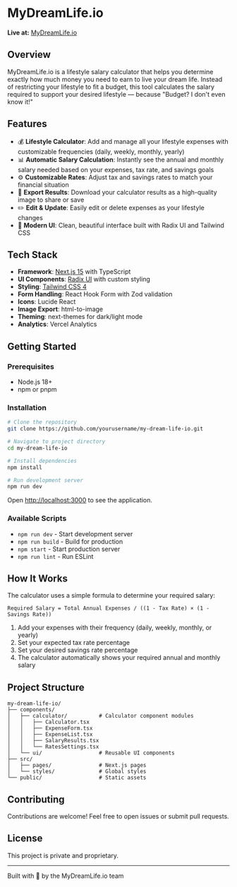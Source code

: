 # MyDreamLife.io

**Live at:** [MyDreamLife.io](https://mydreamlife.io)

## Overview

MyDreamLife.io is a lifestyle salary calculator that helps you determine exactly how much money you need to earn to live your dream life. Instead of restricting your lifestyle to fit a budget, this tool calculates the salary required to support your desired lifestyle — because "Budget? I don't even know it!"

## Features

- 💰 **Lifestyle Calculator**: Add and manage all your lifestyle expenses with customizable frequencies (daily, weekly, monthly, yearly)
- 📊 **Automatic Salary Calculation**: Instantly see the annual and monthly salary needed based on your expenses, tax rate, and savings goals
- ⚙️ **Customizable Rates**: Adjust tax and savings rates to match your financial situation
- 📸 **Export Results**: Download your calculator results as a high-quality image to share or save
- ✏️ **Edit & Update**: Easily edit or delete expenses as your lifestyle changes
- 🎨 **Modern UI**: Clean, beautiful interface built with Radix UI and Tailwind CSS

## Tech Stack

- **Framework**: [Next.js 15](https://nextjs.org/) with TypeScript
- **UI Components**: [Radix UI](https://www.radix-ui.com/) with custom styling
- **Styling**: [Tailwind CSS 4](https://tailwindcss.com/)
- **Form Handling**: React Hook Form with Zod validation
- **Icons**: Lucide React
- **Image Export**: html-to-image
- **Theming**: next-themes for dark/light mode
- **Analytics**: Vercel Analytics

## Getting Started

### Prerequisites

- Node.js 18+ 
- npm or pnpm

### Installation

```bash
# Clone the repository
git clone https://github.com/yourusername/my-dream-life-io.git

# Navigate to project directory
cd my-dream-life-io

# Install dependencies
npm install

# Run development server
npm run dev
```

Open [http://localhost:3000](http://localhost:3000) to see the application.

### Available Scripts

- `npm run dev` - Start development server
- `npm run build` - Build for production
- `npm start` - Start production server
- `npm run lint` - Run ESLint

## How It Works

The calculator uses a simple formula to determine your required salary:

```
Required Salary = Total Annual Expenses / ((1 - Tax Rate) × (1 - Savings Rate))
```

1. Add your expenses with their frequency (daily, weekly, monthly, or yearly)
2. Set your expected tax rate percentage
3. Set your desired savings rate percentage
4. The calculator automatically shows your required annual and monthly salary

## Project Structure

```
my-dream-life-io/
├── components/
│   ├── calculator/          # Calculator component modules
│   │   ├── Calculator.tsx
│   │   ├── ExpenseForm.tsx
│   │   ├── ExpenseList.tsx
│   │   ├── SalaryResults.tsx
│   │   └── RatesSettings.tsx
│   └── ui/                  # Reusable UI components
├── src/
│   ├── pages/               # Next.js pages
│   └── styles/              # Global styles
└── public/                  # Static assets
```

## Contributing

Contributions are welcome! Feel free to open issues or submit pull requests.

## License

This project is private and proprietary.

---

Built with 💸 by the MyDreamLife.io team

